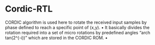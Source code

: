 # Cordic-RTL
CORDIC algorithm is used here to rotate the received input samples by phase defined to reach a specific point of (x,y). • It basically divides the rotation required into a set of micro rotations by predefined angles  “arch tan(2^(-i))” which are stored in the CORDIC ROM. • 

